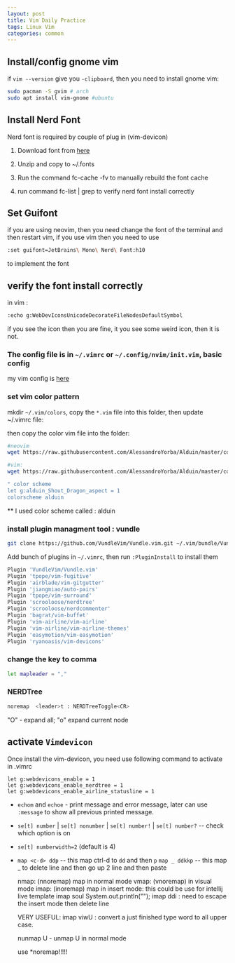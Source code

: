 ```yaml
---
layout: post
title: Vim Daily Practice
tags: Linux Vim
categories: common
---
```


## Install/config gnome vim

if `vim --version` give you `-clipboard`, then you need to install gnome vim:

~~~bash
sudo pacman -S gvim # arch
sudo apt install vim-gnome #ubuntu
~~~

## Install Nerd Font

Nerd font is required by couple of plug in (vim-devicon)

1. Download font from [here](https://www.nerdfonts.com/font-downloads)

2. Unzip and copy to ~/.fonts

3. Run the command fc-cache -fv to manually rebuild the font cache

4. run command fc-list | grep <fontName> to verify nerd font install correctly

## Set Guifont

if you are using neovim, then you need change the font of the terminal and then restart vim, if you use vim then you need to use 

~~~bash
:set guifont=JetBrains\ Mono\ Nerd\ Font:h10
~~~

to implement the font

## verify the font install correctly

in vim :

~~~bash
:echo g:WebDevIconsUnicodeDecorateFileNodesDefaultSymbol
~~~

if you see the icon then you are fine, it you see some weird icon, then it is not.


### The config file is in `~/.vimrc` or `~/.config/nvim/init.vim`, basic config

my vim config is [here](https://raw.githubusercontent.com/R0NGSH3N/r0ngsh3n-vim/main/nvim/init.vim)

### set vim color pattern

mkdir `~/.vim/colors`, copy the `*.vim` file into this folder, then update ~/.vimrc file:

then copy the color vim file into the folder:

~~~bash
#neovim
wget https://raw.githubusercontent.com/AlessandroYorba/Alduin/master/colors/alduin.vim -O ~/.config/nvim/colors/alduin.vim

#vim:
wget https://raw.githubusercontent.com/AlessandroYorba/Alduin/master/colors/alduin.vim -O ~/.vim/colors/alduin.vim
~~~

~~~bash
" color scheme
let g:alduin_Shout_Dragon_aspect = 1
colorscheme alduin
~~~

** I used color scheme called : alduin

### install plugin managment tool : vundle

~~~bash
git clone https://github.com/VundleVim/Vundle.vim.git ~/.vim/bundle/Vundle.vim
~~~

Add bunch of plugins in `~/.vimrc`, then run `:PluginInstall` to install them

~~~bash
Plugin 'VundleVim/Vundle.vim'
Plugin 'tpope/vim-fugitive' 
Plugin 'airblade/vim-gitgutter' 
Plugin 'jiangmiao/auto-pairs'                                                       
Plugin 'tpope/vim-surround'                                                         
Plugin 'scrooloose/nerdtree'                                                        
Plugin 'scrooloose/nerdcommenter'                                                   
Plugin 'bagrat/vim-buffet'                                                          
Plugin 'vim-airline/vim-airline'                                                    
Plugin 'vim-airline/vim-airline-themes'                                             
Plugin 'easymotion/vim-easymotion'                                                  
Plugin 'ryanoasis/vim-devicons'      
~~~

### change the <leader> key to comma

~~~bash
let mapleader = ","
~~~

### NERDTree

~~~bash
noremap  <leader>t : NERDTreeToggle<CR>
~~~

"O" - expand all; "o" expand current node

## activate `Vimdevicon`

  Once install the vim-devicon, you need use following command to activate in .vimrc

~~~vimscript
let g:webdevicons_enable = 1
let g:webdevicons_enable_nerdtree = 1                                               
let g:webdevicons_enable_airline_statusline = 1    
~~~

- `echom` and `echoe` - print message and error message, later can use `:message` to show all previous printed message.

- `se[t] number` | `se[t] nonumber` | `se[t] number!` | `se[t] number?` -- check which option is on

- `se[t] numberwidth=2` (default is 4)

- `map <c-d> ddp` -- this map ctrl-d to `dd` and then `p`
  `map _ ddkkp` -- this map _ to delete line and then go up 2 line and then paste

   nmap: (nnoremap) map in normal mode
   vmap: (vnoremap) in visual mode
   imap: (inoremap) map in insert mode: this could be use for intellij live template
          imap soul System.out.println("");
          imap <c-d> <esc>ddi : need <esc> to escape the insert mode then delete line

    VERY USEFUL: imap <c-u> <esc>viwU : convert a just finished type word to all upper case.

   nunmap U - unmap U in normal mode

   use \*noremap!!!!!
